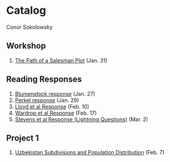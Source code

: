 # Catalog
Conor Sokolowsky

## Workshop

1. [The Path of a Salesman Plot](https://github.com/ConorSoko/Workshop/blob/master/ComplicatedPlot.png) (Jan. 31)

## Reading Responses

1. [Blumenstock response](https://conorsoko.github.io/Workshop/blumenstock) (Jan. 27)
2. [Perkel response](https://conorsoko.github.io/Workshop/perkel) (Jan. 29)
3. [Lloyd et al Response](https://conorsoko.github.io/Workshop/lloyd) (Feb. 10)
4. [Wardrop et al Response](https://conorsoko.github.io/Workshop/wardrop) (Feb. 17)
5. [Stevens et al Response (Lightning Questions)](https://conorsoko.github.io/Workshop/Stevens) (Mar. 2)

## Project 1

1. [Uzbekistan Subdivisions and Population Distribution](https://conorsoko.github.io/Workshop/Project1) (Feb. 7)
